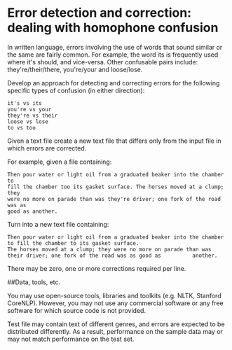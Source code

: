 # Error detection and correction: dealing with homophone confusion

In written language, errors involving the use of words that sound similar or the same are fairly common. For example, the word its is frequently used where it's should, and vice-versa. Other confusable pairs include: they're/their/there, you're/your and loose/lose.

Develop an approach for detecting and correcting errors for the following specific types of confusion (in either direction):

    it's vs its
    you're vs your
    they're vs their
    loose vs lose
    to vs too
    
Given a text file create a new text file that differs only from the input file in which errors are corrected.

For example, given a file containing:

    Then pour water or light oil from a graduated beaker into the chamber to 
    fill the chamber too its gasket surface. The horses moved at a clump; they
    were no more on parade than was they're driver; one fork of the road was as 
    good as another. 
    
Turn into a new text file containing:

    Then pour water or light oil from a graduated beaker into the chamber to fill the chamber to its gasket surface.
    The horses moved at a clump; they were no more on parade than was their driver; one fork of the road was as good as          another.
    
There may be zero, one or more corrections required per line.

##Data, tools, etc.

You may use open-source tools, libraries and toolkits (e.g. NLTK, Stanford CoreNLP). However, you may not use any commercial software or any free software for which source code is not provided.

Test file may contain text of different genres, and errors are expected to be distributed differently. As a result, performance on the sample data may or may not match performance on the test set.
